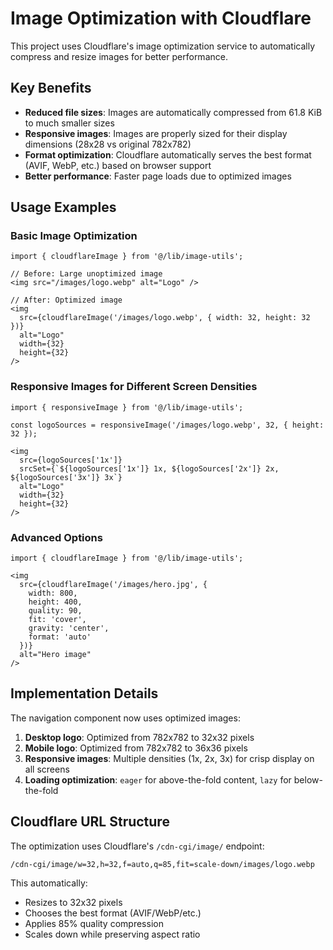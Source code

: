 # Image Optimization with Cloudflare

This project uses Cloudflare's image optimization service to automatically compress and resize images for better performance.

## Key Benefits

- **Reduced file sizes**: Images are automatically compressed from 61.8 KiB to much smaller sizes
- **Responsive images**: Images are properly sized for their display dimensions (28x28 vs original 782x782)
- **Format optimization**: Cloudflare automatically serves the best format (AVIF, WebP, etc.) based on browser support
- **Better performance**: Faster page loads due to optimized images

## Usage Examples

### Basic Image Optimization

```tsx
import { cloudflareImage } from '@/lib/image-utils';

// Before: Large unoptimized image
<img src="/images/logo.webp" alt="Logo" />

// After: Optimized image
<img 
  src={cloudflareImage('/images/logo.webp', { width: 32, height: 32 })} 
  alt="Logo" 
  width={32}
  height={32}
/>
```

### Responsive Images for Different Screen Densities

```tsx
import { responsiveImage } from '@/lib/image-utils';

const logoSources = responsiveImage('/images/logo.webp', 32, { height: 32 });

<img 
  src={logoSources['1x']}
  srcSet={`${logoSources['1x']} 1x, ${logoSources['2x']} 2x, ${logoSources['3x']} 3x`}
  alt="Logo"
  width={32}
  height={32}
/>
```

### Advanced Options

```tsx
import { cloudflareImage } from '@/lib/image-utils';

<img 
  src={cloudflareImage('/images/hero.jpg', {
    width: 800,
    height: 400,
    quality: 90,
    fit: 'cover',
    gravity: 'center',
    format: 'auto'
  })} 
  alt="Hero image"
/>
```

## Implementation Details

The navigation component now uses optimized images:

1. **Desktop logo**: Optimized from 782x782 to 32x32 pixels
2. **Mobile logo**: Optimized from 782x782 to 36x36 pixels  
3. **Responsive images**: Multiple densities (1x, 2x, 3x) for crisp display on all screens
4. **Loading optimization**: `eager` for above-the-fold content, `lazy` for below-the-fold

## Cloudflare URL Structure

The optimization uses Cloudflare's `/cdn-cgi/image/` endpoint:

```
/cdn-cgi/image/w=32,h=32,f=auto,q=85,fit=scale-down/images/logo.webp
```

This automatically:
- Resizes to 32x32 pixels
- Chooses the best format (AVIF/WebP/etc.)
- Applies 85% quality compression
- Scales down while preserving aspect ratio